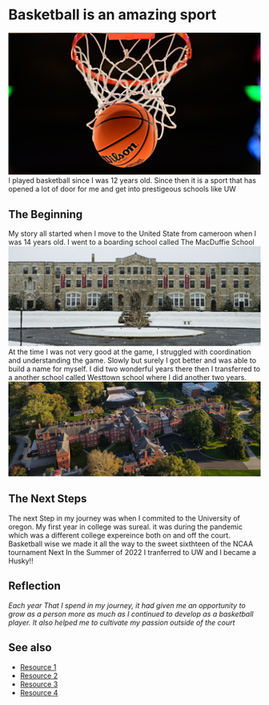 # Basketball is an amazing sport
<a>
<img src="MBB-WBB_BallHoop.jpg"  percentage = "50%" />
</a>
I played basketball since I was 12 years old. Since then it is a sport that has opened a lot of door for me and get into prestigeous schools like UW

<p style="font-family:verdana;" style="text-align:center;"  >

## The Beginning
My story all started when I move to the United State from cameroon when I was 14 years old. I went to a boarding school called The MacDuffie School
<a>
<img src="macduffie_main-hall.jpg"  percentage = "50%" />
</a>
At the time I was not very good at the game, I struggled with coordination and understanding the game. Slowly but surely I got better and was able to build a name for myself.
I did two wonderful years there then I transferred to a another school called Westtown school where I did another two years.
<a>
<img src="westtown-school.jpg"  percentage = "50%" />
</a>

## The Next Steps
The next Step in my journey was when I commited to the University of oregon. My first year in college was sureal. it was during the pandemic which was a different college expereince both on and off the court. Basketball wise we made it all the way to the sweet sixthteen of the NCAA tournament
Next In the Summer of 2022 I tranferred to UW and I became a Husky!!

## Reflection
<i>
Each year That I spend in my journey, it had given me an opportunity to grow as a person more as much as I continued to develop as a basketball player. It also helped me to cultivate my passion outside of the court
</i>
</p>


## See also
- [Resource 1](https://macduffie.org/)
- [Resource 2](https://www.westtown.edu/)
- [Resource 3](https://goducks.com/sports/mens-basketball/roster/2020-21)
- [Resource 4](https://gohuskies.com/sports/mens-basketball/roster/franck-kepnang/15171)